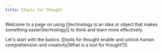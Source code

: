 ```yaml
---
title: §Tools for Thought
---
```


Welcome to a page on using [[technology is an idea or object that makes something easier|technology]] to think and learn more effectively.

Let's start with the basics: [[tools for thought enable and unlock human comprehension and creativity|What is a tool for thought?]]
